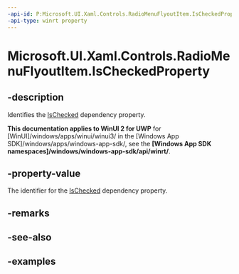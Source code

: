 ```yaml
---
-api-id: P:Microsoft.UI.Xaml.Controls.RadioMenuFlyoutItem.IsCheckedProperty
-api-type: winrt property
---
```


# Microsoft.UI.Xaml.Controls.RadioMenuFlyoutItem.IsCheckedProperty

<!--
public static Windows.UI.Xaml.DependencyProperty IsCheckedProperty { get; }
-->

## -description

Identifies the [IsChecked](radiomenuflyoutitem_ischecked.md) dependency property.

**This documentation applies to WinUI 2 for UWP** for [WinUI]/windows/apps/winui/winui3/ in the [Windows App SDK]/windows/apps/windows-app-sdk/, see the **[Windows App SDK namespaces]/windows/windows-app-sdk/api/winrt/**.

## -property-value

The identifier for the [IsChecked](radiomenuflyoutitem_ischecked.md) dependency property.

## -remarks

## -see-also

## -examples

